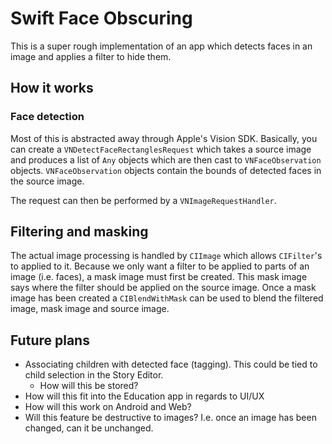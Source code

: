 # Swift Face Obscuring

This is a super rough implementation of an app which detects faces in an image and applies a filter to hide them.

## How it works

### Face detection
Most of this is abstracted away through Apple's Vision SDK. Basically, you can create a `VNDetectFaceRectanglesRequest` which takes a source image and produces a list of `Any` objects which are then cast to `VNFaceObservation` objects. `VNFaceObservation` objects contain the bounds of detected faces in the source image.

The request can then be performed by a `VNImageRequestHandler`.

## Filtering and masking
The actual image processing is handled by `CIImage` which allows `CIFilter`'s to applied to it. Because we only want a filter to be applied to parts of an image (i.e. faces), a mask image must first be created. This mask image says where the filter should be applied on the source image. Once a mask image has been created a `CIBlendWithMask` can be used to blend the filtered image, mask image and source image.

## Future plans
- Associating children with detected face (tagging). This could be tied to child selection in the Story Editor.
  - How will this be stored?
- How will this fit into the Education app in regards to UI/UX
- How will this work on Android and Web?
- Will this feature be destructive to images? I.e. once an image has been changed, can it be unchanged.
